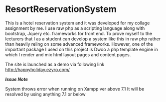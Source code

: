 # ResortReservationSystem


This is a hotel reservation system and it was developed for my collage assignment by me. I use raw php as a scripting language along with bootstrap, Jquery etc. frameworks for front end. To prove myself to the lecturers that I as a student can develop a system like this in raw php rather than heavily reling on some advanced frameworks. However, one of the important package I used on this project is Dwoo a php template engine in which I render and mix html layout pages and content pages.

The site is launched as a demo via following link
http://happyholiday.ezyro.com/

*****Issue Note*****

System throws error when running on Xampp ver above 7.1
It will be resolved by using anything 7.1 or below
